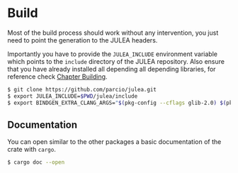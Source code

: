 # Build

Most of the build process should work without any intervention, you just need to
point the generation to the JULEA headers.

Importantly you have to provide the `JULEA_INCLUDE` environment variable which
points to the `include` directory of the JULEA repository.
Also ensure that you have already installed all depending all depending libraries, for reference check [Chapter Building](../build.md).

```sh
$ git clone https://github.com/parcio/julea.git
$ export JULEA_INCLUDE=$PWD/julea/include
$ export BINDGEN_EXTRA_CLANG_ARGS="$(pkg-config --cflags glib-2.0) $(pkg-config --cflags libbson-1.0)"
```

## Documentation

You can open similar to the other packages a basic documentation of the crate with `cargo`.

```sh
$ cargo doc --open
```
